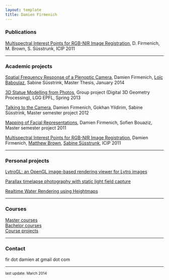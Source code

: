 ```yaml
---
layout: template
title: Damien Firmenich
---
```


<a name="projects"></a>
### <span class="glyphicon glyphicon-book"></span> Publications

[Multispectral Interest Points for RGB-NIR Image Registration](projects/features), D. Firmenich, M. Brown, S. Süsstrunk, ICIP 2011

---

### <span class="glyphicon glyphicon-bookmark"></span> Academic projects

[Spatial Frequency Response of a Plenoptic Camera](projects/lightfield), Damien Firmenich, [Loïc Baboulaz](http://lcav.epfl.ch/page-77949-en.html), Sabine Süsstrink, Master Thesis, January 2014

[3D Statue Modelling from Photos](projects/statues), Group project (Digital 3D Geometry Processing), LGG EPFL, Spring 2013

[Talking to the Camera](), Damien Firmenich, Gokhan Yildirim, Sabine Süsstrink, Master semester project 2012

[Mapping of Facial Representations](projects/faces), Damien Firmenich, Sofien Bouaziz, Master semester project 2011

[Multispectral Interest Points for RGB-NIR Image Registration](projects/features), Damien Firmenich, [Matthew Brown](http://www.cs.bath.ac.uk/brown/research/research.html), [Sabine Süsstrunk](http://ivrg.epfl.ch/people/susstrunk), ICIP 2011

---

### <span class="glyphicon glyphicon-send"></span> Personal projects
[LytroGL: an OpenGL image-based rendering viewer for Lytro images](light-field/2014/02/20/lytrogl.html)

[Parallax timelapse photography with static light field capture](light-field/2014/02/20/light-field-timelapse.html)

[Realtime Water Rendering using Heightmaps](projects/water)


---

<a name="courses"></a>
### <span class="glyphicon glyphicon-list"></span> Courses

[Master courses](courses/master.html)  
[Bachelor courses](courses/bachelor.html)  
[Course projects](courses/projects.html)  

----
<a name="contact"></a>
### <span class="glyphicon glyphicon-user"></span> Contact

fir dot damien at gmail dot com

<a href="https://github.com/damienfir"><i class="fa fa-github-square fa-2x"></i></a>
<a href="http://www.flickr.com/photos/damienfir/"><i class="fa fa-flickr fa-2x"></i></a>
<a href="http://ch.linkedin.com/in/damienfirmenich/"><i class="fa fa-linkedin-square fa-2x"></i></a>

----

<small>last update: March 2014</small>
